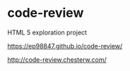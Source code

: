 # code-review
HTML 5 exploration project


https://ep98847.github.io/code-review/


http://code-review.chesterw.com/
